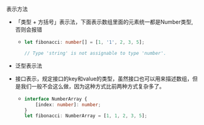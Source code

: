 表示方法

* 「类型 + 方括号」表示法，下面表示数组里面的元素统一都是Number类型,否则会报错

  * ```ts
    let fibonacci: number[] = [1, '1', 2, 3, 5];
    
    // Type 'string' is not assignable to type 'number'.
    ```

* 泛型表示法

* 接口表示，规定接口的key和value的类型，虽然接口也可以用来描述数组，但是我们一般不会这么做，因为这种方式比前两种方式复杂多了。

  * ```ts
    interface NumberArray {
        [index: number]: number;
    }
    let fibonacci: NumberArray = [1, 1, 2, 3, 5];
    ```

  